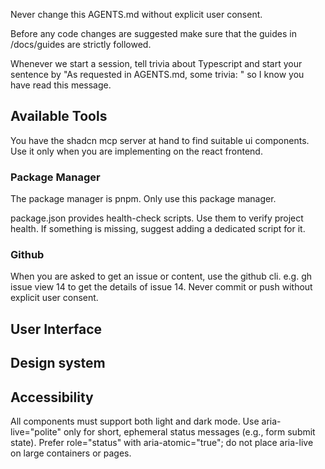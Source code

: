 Never change this AGENTS.md without explicit user consent.

Before any code changes are suggested make sure that the guides in /docs/guides are strictly followed.

Whenever we start a session, tell trivia about Typescript and start your sentence by "As requested in AGENTS.md, some trivia: " so I know you have read this message.

## Available Tools

You have the shadcn mcp server at hand to find suitable ui components. Use it only when you are implementing on the react frontend.

### Package Manager

The package manager is pnpm. Only use this package manager.

package.json provides health-check scripts. Use them to verify project health. If something is missing, suggest adding a dedicated script for it.

### Github

When you are asked to get an issue or content, use the github cli. e.g. gh issue view 14 to get the details of issue 14.
Never commit or push without explicit user consent.

## User Interface

## Design system

## Accessibility

All components must support both light and dark mode.
Use aria-live="polite" only for short, ephemeral status messages (e.g., form submit state). Prefer role="status" with aria-atomic="true"; do not place aria-live on large containers or pages.
